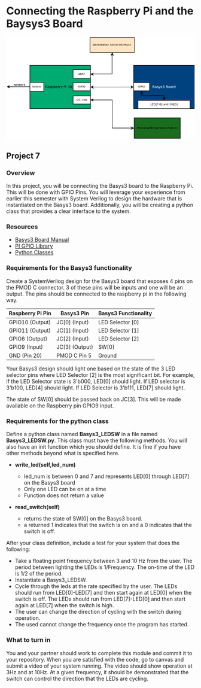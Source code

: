 # Connecting the Raspberry Pi and the Baysys3 Board 

![Full Block Diagram](art/blocks_full_GPIO.png)

## Project 7

### Overview

In this project, you will be connecting the Basys3 board to the
Raspberry Pi. This will be done with GPIO Pins. You will leverage your
experience from earlier this semester with System Verilog to design
the hardware that is instantiated on the Basys3 board. Additionally,
you will be creating a python class that provides a clear interface to
the system.

### Resources
* [Basys3 Board Manual](https://reference.digilentinc.com/basys3/refmanual)
* [PI GPIO Library](http://abyz.me.uk/rpi/pigpio/python.html)
* [Python Classes](https://docs.python.org/3/tutorial/classes.html)

### Requirements for the Basys3 functionality

Create a SystemVerilog design for the Basys3 board that exposes 4 pins
on the PMOD C connector. 3 of these pins will be inputs and one will
be an output. The pins should be connected to the raspberry pi in the
following way.

| Raspberry Pi Pin      | Basys3 Pin       |  Basys3 Functionality |
| -----                 | ------           |  --------             |
| GPIO10 (Output)       |  JC[0] (Input)   | LED Selector [0]      |
| GPIO11 (Output)       |  JC[1] (Input)   | LED Selector [1]      | 
| GPIO8 (Output)        |  JC[2] (Input)   | LED Selector [2]      |
| GPIO9 (Input)         |  JC[3] (Output)  | SW[0]                 |
| GND (Pin 20)          |  PMOD C Pin 5    | Ground                |


Your Basys3 design should light one based on the state of the 3 LED
selector pins where LED Selector [2] is the most significant bit. For
example, if the LED Selector state is 3'b000, LED[0] should light. If
LED selector is 3'b100, LED[4] should light. If LED Selector is
3'b111, LED[7] should light.

The state of SW[0] should be passed back on JC[3]. This will be made
available on the Raspberry pin GPIO9 input.

### Requirements for the python class 

Define a python class named **Basys3_LEDSW** in a file named
**Basys3_LEDSW.py**. This class must have the following methods. You
will also have an init function which you should define. It is fine if
you have other methods beyond what is specified here.

* **write_led(self,led_num)**
  * led_num is between 0 and 7 and represents LED[0] through LED[7] on the Basys3 board 
  * Only one LED can be on at a time 
  * Function does not return a value
  
* **read_switch(self)**
  * returns the state of SW[0] on the Basys3 board. 
  * a returned 1 indicates that the switch is on and a 0 indicates that the switch is off. 

After your class definition, include a test for your system that does the following: 

* Take a floating point frequency between 3 and 10 Hz from the
  user. The period between lighting the LEDs is 1/Frequency. The
  on-time of the LED is 1/2 of the period.
* Instantiate a Basys3_LEDSW. 
* Cycle through the leds at the rate specified by the user. The LEDs
  should run from LED[0]-LED[7] and then start again at LED[0] when
  the switch is off. The LEDs should run from LED[7]-LED[0] and then
  start again at LED[7] when the switch is high.
* The user can change the direction of cycling with the switch during operation. 
* The used cannot change the frequency once the program has started. 

### What to turn in 

You and your partner should work to complete this module and commit it
to your repository. When you are satisfied with the code, go to canvas
and submit a video of your system running. The video should show
operation at 3Hz and at 10Hz. At a given frequency, it should be
demonstrated that the switch can control the direction that the LEDs
are cycling.
